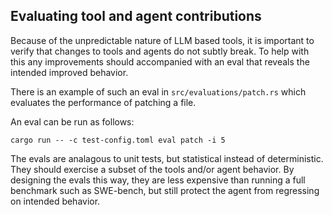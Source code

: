 ## Evaluating tool and agent contributions

Because of the unpredictable nature of LLM based tools, it is important to verify that changes to tools and agents do
not subtly break. To help with this any improvements should accompanied with an eval that reveals the intended improved
behavior.

There is an example of such an eval in `src/evaluations/patch.rs` which evaluates the performance of patching a file.

An eval can be run as follows:

```shell
cargo run -- -c test-config.toml eval patch -i 5
```

The evals are analagous to unit tests, but statistical instead of deterministic. They should exercise a subset of
the tools and/or agent behavior. By designing the evals this way, they are less expensive than running a full benchmark
such as SWE-bench, but still protect the agent from regressing on intended behavior.